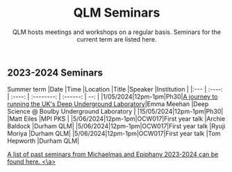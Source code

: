 ﻿---
layout: page
title: QLM Seminars
subtitle: QLM hosts meetings and workshops on a regular basis. Seminars for the current term are listed here.
---

## 2023-2024 Seminars

Summer term
|Date  |Time |Location  |Title   |Speaker    |Institution    |
|:---  | :----: | :----:  | :--------:      | :------:      |           --: |
|1/05/2024|12pm-1pm|Ph30|<a href="/events/seminars/abstracts/2024 Epiphany/Emma Meehan">A journey to running the UK's Deep Underground Laboratory</a>|Emma Meehan    |Deep Science @ Boulby Underground Laboratory |
|15/05/2024|12pm-1pm|Ph30|<a href="/events/seminars/abstracts/2024 Epiphany/Matt Eiles">     </a>|Matt Eiles    |MPI PKS |
|5/06/2024|12pm-1pm|OCW017|First year talk    </a>|Archie Baldock    |Durham QLM|
|5/06/2024|12pm-1pm|OCW017|First year talk    </a>|Ryuji Moriya    |Durham QLM|
|5/06/2024|12pm-1pm|OCW017|First year talk    </a>|Tom Hepworth    |Durham QLM|

<a href="/events/seminars_past"> A list of past seminars from Michaelmas and Epiphany 2023-2024 can be found here. <\a>



